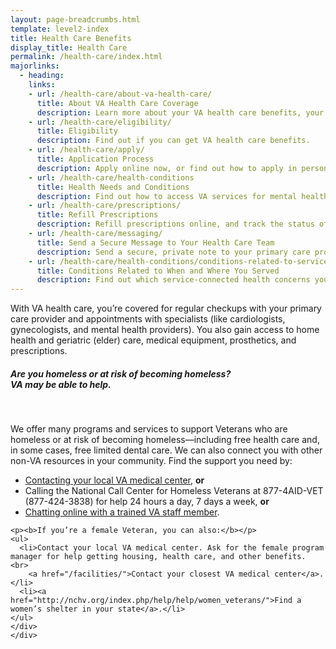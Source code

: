 ```yaml
---
layout: page-breadcrumbs.html
template: level2-index
title: Health Care Benefits
display_title: Health Care
permalink: /health-care/index.html
majorlinks:
  - heading:
    links:
    - url: /health-care/about-va-health-care/
      title: About VA Health Care Coverage
      description: Learn more about your VA health care benefits, your health care team, and where you’ll go for care.
    - url: /health-care/eligibility/
      title: Eligibility
      description: Find out if you can get VA health care benefits.
    - url: /health-care/apply/
      title: Application Process
      description: Apply online now, or find out how to apply in person, by phone, or by mail.
    - url: /health-care/health-conditions
      title: Health Needs and Conditions
      description: Find out how to access VA services for mental health, women’s health, and other specific needs.
    - url: /health-care/prescriptions/
      title: Refill Prescriptions
      description: Refill prescriptions online, and track the status of your refills.
    - url: /health-care/messaging/
      title: Send a Secure Message to Your Health Care Team
      description: Send a secure, private note to your primary care provider or other members of your VA health care team.
    - url: /health-care/health-conditions/conditions-related-to-service-era/
      title: Conditions Related to When and Where You Served
      description: Find out which service-connected health concerns you should be aware of, based on when and where you served.
---
```


<div class="va-introtext">

With VA health care, you’re covered for regular checkups with your primary care provider and appointments with specialists (like cardiologists, gynecologists, and mental health providers). You also gain access to home health and geriatric (elder) care, medical equipment, prosthetics, and prescriptions.

</div>

<div class="va-alert usa-alert usa-alert-warning">
  <div class="usa-alert-body">
  <h5 class="va-alert-title">Are you homeless or at risk of becoming homeless?<br><a id="crisis-expander-link">VA may be able to help</a>.
  </h5>
  <div id="crisis-expander-content" class="expander-content expander-content-closed">
    <div class="expander-content-inner">
    <br>
    <p>We offer many programs and services to support Veterans who are homeless or at risk of becoming homeless—including free health care and, in some cases, free limited dental care. We can also connect you with other non-VA resources in your community. Find the support you need by:</p>
    <ul>
      <li><a href="/facilities/">Contacting your local VA medical center</a>, <b>or</b></li>
      <li>Calling the National Call Center for Homeless Veterans at 877-4AID-VET (877-424-3838) for help 24 hours a day, 7 days a week, <b>or</b></li>
      <li><a href="https://www.veteranscrisisline.net/ChatTermsOfService.aspx?account=Homeless%20Veterans%20Chat">Chatting online with a trained VA staff member</a>.</li>
    </ul>
      
    <p><b>If you’re a female Veteran, you can also:</b></p>
    <ul>
      <li>Contact your local VA medical center. Ask for the female program manager for help getting housing, health care, and other benefits. <br>
        <a href="/facilities/">Contact your closest VA medical center</a>.</li>
  	  <li><a href="http://nchv.org/index.php/help/help/women_veterans/">Find a women’s shelter in your state</a>.</li>
  	</ul>
    </div>
    </div>
  </div>
</div>

<script type="text/javascript">

  // Toggle the expandable crisis info
  document.getElementById('crisis-expander-link')
    .addEventListener('click', function () {
      document.getElementById('crisis-expander-content').classList.toggle('expander-content-closed');
    });
</script>
